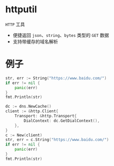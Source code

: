 # httputil

`HTTP` 工具

- 便捷返回 `json`、`string`、`bytes` 类型的 `GET` 数据
- 支持带缓存的域名解析

# 例子
```go
str, err := String("https://www.baidu.com/")
if err != nil {
    panic(err)	
}
fmt.Println(str)

dc := dns.NewCache()
client := &http.Client{
    Transport: &http.Transport{
        DialContext: dc.GetDialContext(),
    },
}
c := New(client)
str, err = c.String("https://www.baidu.com/")
if err != nil {
    panic(err)
}
fmt.Println(str)
```